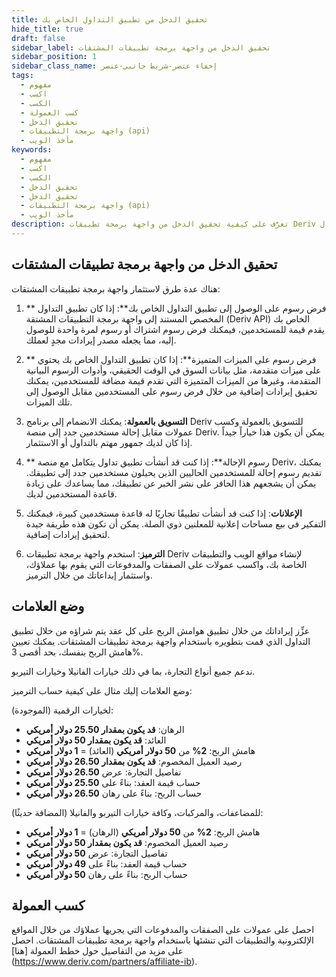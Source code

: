```yaml
---
title: تحقيق الدخل من تطبيق التداول الخاص بك
hide_title: true
draft: false
sidebar_label: تحقيق الدخل من واجهة برمجة تطبيقات المشتقات
sidebar_position: 1
sidebar_class_name: إخفاء عنصر-شريط جانبي-عنصر
tags:
  - مفهوم
  - اكسب
  - الكسب
  - كسب العمولة
  - تحقيق الدخل
  - واجهة برمجة التطبيقات (api)
  - مأخذ الويب
keywords:
  - مفهوم
  - اكسب
  - الكسب
  - تحقيق الدخل
  - تحقيق الدخل
  - واجهة برمجة التطبيقات (api)
  - مأخذ الويب
description: تعرَّف على كيفية تحقيق الدخل من واجهة برمجة تطبيقات Deriv من خلال أن تصبح شركة تابعة ل Deriv، أو الإعلان على تطبيق التداول الخاص بك، أو تقديم ميزات متميزة.
---
```


## تحقيق الدخل من واجهة برمجة تطبيقات المشتقات

هناك عدة طرق لاستثمار واجهة برمجة تطبيقات المشتقات:

1. \*\* فرض رسوم على الوصول إلى تطبيق التداول الخاص بك\*\*: إذا كان تطبيق التداول المخصص المستند إلى واجهة برمجة التطبيقات المشتقة (Deriv API) الخاص بك يقدم قيمة للمستخدمين، فيمكنك فرض رسوم اشتراك أو رسوم لمرة واحدة للوصول إليه، مما يجعله مصدر إيرادات مجدٍ لعملك.

2. \*\* فرض رسوم على الميزات المتميزة\*\*: إذا كان تطبيق التداول الخاص بك يحتوي على ميزات متقدمة، مثل بيانات السوق في الوقت الحقيقي، وأدوات الرسوم البيانية المتقدمة، وغيرها من الميزات المتميزة التي تقدم قيمة مضافة للمستخدمين، يمكنك تحقيق إيرادات إضافية من خلال فرض رسوم على المستخدمين مقابل الوصول إلى تلك الميزات.

3. **التسويق بالعمولة**: يمكنك الانضمام إلى برنامج Deriv للتسويق بالعمولة وكسب عمولات مقابل إحالة مستخدمين جدد إلى منصة Deriv. يمكن أن يكون هذا خياراً جيداً إذا كان لديك جمهور مهتم بالتداول أو الاستثمار.

4. \*\* رسوم الإحالة\*\*: إذا كنت قد أنشأت تطبيق تداول يتكامل مع منصة Deriv، يمكنك تقديم رسوم إحالة للمستخدمين الحاليين الذين يحيلون مستخدمين جدد إلى تطبيقك. يمكن أن يشجعهم هذا الحافز على نشر الخبر عن تطبيقك، مما يساعدك على زيادة قاعدة المستخدمين لديك.

5. **الإعلانات**: إذا كنت قد أنشأت تطبيقًا تجاريًا له قاعدة مستخدمين كبيرة، فيمكنك التفكير في بيع مساحات إعلانية للمعلنين ذوي الصلة. يمكن أن تكون هذه طريقة جيدة لتحقيق إيرادات إضافية.

6. **الترميز**: استخدم واجهة برمجة تطبيقات Deriv لإنشاء مواقع الويب والتطبيقات الخاصة بك، واكسب عمولات على الصفقات والمدفوعات التي يقوم بها عملاؤك، واستثمار إبداعاتك من خلال الترميز.

## وضع العلامات

عزِّز إيراداتك من خلال تطبيق هوامش الربح على كل عقد يتم شراؤه من خلال تطبيق التداول الذي قمت بتطويره باستخدام واجهة برمجة تطبيقات المشتقات. يمكنك تعيين هامش الربح بنفسك، بحد أقصى 3%.

ندعم جميع أنواع التجارة، بما في ذلك خيارات الفانيلا وخيارات التيربو.

وضع العلامات إليك مثال على كيفية حساب الترميز:

لخيارات الرقمية (الموجودة):

- الرهان: **قد يكون بمقدار 25.50 دولار أمريكي**
- العائد: **قد يكون بمقدار 50 دولار أمريكي**
- هامش الربح: **2%** من **50 دولار أمريكي** (العائد) = **1 دولار أمريكي**
- رصيد العميل المخصوم: **قد يكون بمقدار 26.50 دولار أمريكي**
- تفاصيل التجارة: عرض **26.50 دولار أمريكي**
- حساب قيمة العقد: بناءً على **25.50 دولار أمريكي**
- حساب الربح: بناءً على رهان **26.50 دولار أمريكي**

للمضاعفات، والمركبات، وكافة خيارات التيربو والفانيلا (المضافة حديثًا):

- هامش الربح: **2%** من **50 دولار أمريكي** (الرهان) = **1 دولار أمريكي**
- رصيد العميل المخصوم: **قد يكون بمقدار 50 دولار أمريكي**
- تفاصيل التجارة: عرض **50 دولار أمريكي**
- حساب قيمة العقد: بناءً على **49 دولار أمريكي**
- حساب الربح: بناءً على رهان **50 دولار أمريكي**

## كسب العمولة

احصل على عمولات على الصفقات والمدفوعات التي يجريها عملاؤك من خلال المواقع الإلكترونية والتطبيقات التي تنشئها باستخدام واجهة برمجة تطبيقات المشتقات. احصل على مزيد من التفاصيل حول خطط العمولة [هنا] (https://www.deriv.com/partners/affiliate-ib).

